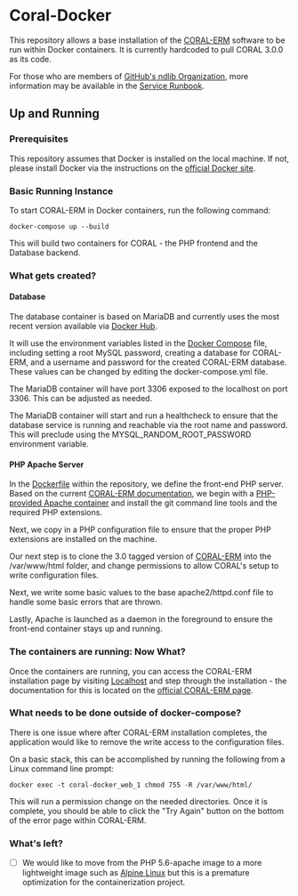 # Coral-Docker

This repository allows a base installation of the [CORAL-ERM](https://github.com/coral-erm/coral) software to be run within Docker containers. It is currently hardcoded to pull CORAL 3.0.0 as its code.

For those who are members of [GitHub's ndlib Organization](https://github.com/ndlib), more information may be available in the [Service Runbook](https://github.com/ndlib/TechnologistsPlaybook/tree/master/run-books/coral-erm-docker.md).

## Up and Running

### Prerequisites

 This repository assumes that Docker is installed on the local machine. If not, please install Docker via the instructions on the [official Docker site](https://docs.docker.com/v17.09/engine/installation/).

### Basic Running Instance

 To start CORAL-ERM in Docker containers, run the following command:

 `docker-compose up --build`

 This will build two containers for CORAL - the PHP frontend and the Database backend.

### What gets created?

#### Database

 The database container is based on MariaDB and currently uses the most recent version available via [Docker Hub](https://hub.docker.com/_/mariadb/).

 It will use the environment variables listed in the [Docker Compose](docker-compose.yml) file, including setting a root MySQL password, creating a database for CORAL-ERM, and a username and password for the created CORAL-ERM database. These values can be changed by editing the docker-compose.yml file.

 The MariaDB container will have port 3306 exposed to the localhost on port 3306. This can be adjusted as needed.

 The MariaDB container will start and run a healthcheck to ensure that the database service is running and reachable via the root name and password. This will preclude using the MYSQL_RANDOM_ROOT_PASSWORD environment variable.

#### PHP Apache Server

 In the [Dockerfile](docker/Dockerfile) within the repository, we define the front-end PHP server. Based on the current [CORAL-ERM documentation](http://docs.coral-erm.org/en/latest/install.html), we begin with a [PHP-provided Apache container](https://hub.docker.com/_/php/) and install the git command line tools and the required PHP extensions.

 Next, we copy in a PHP configuration file to ensure that the proper PHP extensions are installed on the machine.

 Our next step is to clone the 3.0 tagged version of [CORAL-ERM](https://github.com/coral-erm/coral/tree/v3.0.0) into the /var/www/html folder, and change permissions to allow CORAL's setup to write configuration files.

 Next, we write some basic values to the base apache2/httpd.conf file to handle some basic errors that are thrown.

 Lastly, Apache is launched as a daemon in the foreground to ensure the front-end container stays up and running.

### The containers are running: Now What?

 Once the containers are running, you can access the CORAL-ERM installation page by visiting [Localhost](http://localhost:8080/coral/) and step through the installation - the documentation for this is located on the [official CORAL-ERM page](http://docs.coral-erm.org/en/latest/install.html).

### What needs to be done outside of docker-compose?

There is one issue where after CORAL-ERM installation completes, the application would like to remove the write access to the configuration files.

 On a basic stack, this can be accomplished by running the following from a Linux command line prompt:

  `docker exec -t coral-docker_web_1 chmod 755 -R /var/www/html/`

 This will run a permission change on the needed directories. Once it is complete, you should be able to click the "Try Again" button on the bottom of the error page within CORAL-ERM.

### What's left?

- [ ] We would like to move from the PHP 5.6-apache image to a more lightweight image such as [Alpine Linux](https://hub.docker.com/_/alpine/) but this is a premature optimization for the containerization project.
